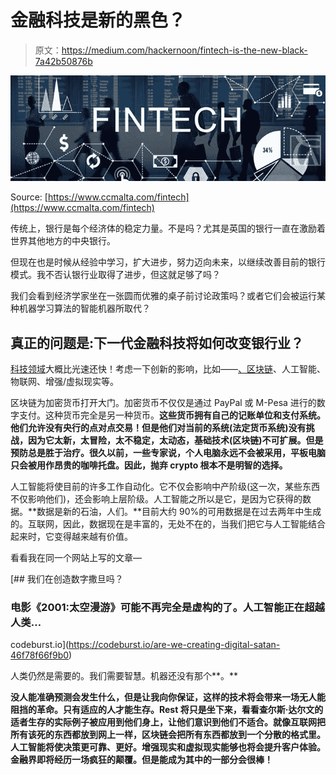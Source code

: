 # 金融科技是新的黑色？

> 原文：<https://medium.com/hackernoon/fintech-is-the-new-black-7a42b50876b>

![](img/0baf29604c8f384367a1984cd4463c10.png)

Source: [https://www.ccmalta.com/fintech](https://www.ccmalta.com/fintech)

传统上，银行是每个经济体的稳定力量。不是吗？尤其是英国的银行一直在激励着世界其他地方的中央银行。

但现在也是时候从经验中学习，扩大进步，努力迈向未来，以继续改善目前的银行模式。我不否认银行业取得了进步，但这就足够了吗？

我们会看到经济学家坐在一张圆而优雅的桌子前讨论政策吗？或者它们会被运行某种机器学习算法的智能机器所取代？

## 真正的问题是:下一代金融科技将如何改变银行业？

[科技领域](https://hackernoon.com/tagged/technology)大概比光速还快！考虑一下创新的影响，比如——[、区块链](https://hackernoon.com/tagged/blockchain)、人工智能、物联网、增强/虚拟现实等。

区块链为加密货币打开大门。加密货币不仅仅是通过 PayPal 或 M-Pesa 进行的数字支付。这种货币完全是另一种货币。**这些货币拥有自己的记账单位和支付系统。他们允许没有央行的点对点交易！但是他们对当前的系统(法定货币系统)没有挑战，因为它太新，太冒险，太不稳定，太动态，基础技术(区块链)不可扩展。但是预防总是胜于治疗。很久以前，一些专家说，个人电脑永远不会被采用，平板电脑只会被用作昂贵的咖啡托盘。因此，抛弃 crypto 根本不是明智的选择。**

人工智能将使目前的许多工作自动化。它不仅会影响中产阶级(这一次，某些东西不仅影响他们)，还会影响上层阶级。人工智能之所以是它，是因为它获得的数据。**数据是新的石油，人们。**目前大约 90%的可用数据是在过去两年中生成的。互联网，因此，数据现在是丰富的，无处不在的，当我们把它与人工智能结合起来时，它变得越来越有价值。

看看我在同一个网站上写的文章—

[](https://codeburst.io/are-we-creating-digital-satan-46f78f66f9b0) [## 我们在创造数字撒旦吗？

### 电影《2001:太空漫游》可能不再完全是虚构的了。人工智能正在超越人类…

codeburst.io](https://codeburst.io/are-we-creating-digital-satan-46f78f66f9b0) 

人类仍然是需要的。我们需要智慧。机器还没有那个**。**

**没人能准确预测会发生什么，但是让我向你保证，这样的技术将会带来一场无人能阻挡的革命。只有适应的人才能生存。Rest 将只是坐下来，看看查尔斯·达尔文的适者生存的实际例子被应用到他们身上，让他们意识到他们不适合。就像互联网把所有该死的东西都放到网上一样，区块链会把所有东西都放到一个分散的格式里。人工智能将使决策更可靠、更好。增强现实和虚拟现实能够也将会提升客户体验。金融界即将经历一场疯狂的颠覆。但是能成为其中的一部分会很棒！**